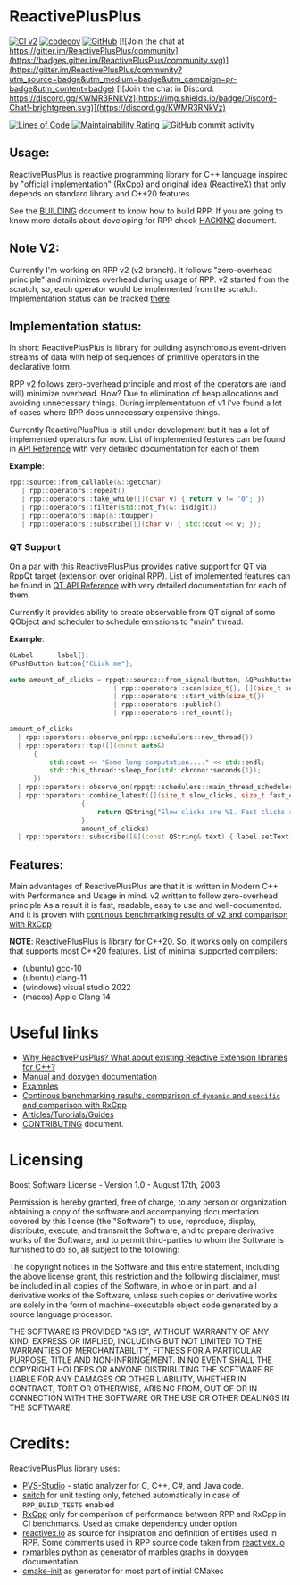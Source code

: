 # ReactivePlusPlus
[![CI v2](https://github.com/victimsnino/ReactivePlusPlus/actions/workflows/ci%20v2.yml/badge.svg?branch=v2)](https://github.com/victimsnino/ReactivePlusPlus/actions/workflows/ci%20v2.yml)
[![codecov](https://codecov.io/gh/victimsnino/ReactivePlusPlus/branch/v2/graph/badge.svg?token=INEHPRF18E)](https://app.codecov.io/gh/victimsnino/ReactivePlusPlus/tree/v2)
[![GitHub](https://img.shields.io/github/license/victimsnino/ReactivePlusPlus)](https://github.com/victimsnino/ReactivePlusPlus/blob/main/LICENSE)
[![Join the chat at https://gitter.im/ReactivePlusPlus/community](https://badges.gitter.im/ReactivePlusPlus/community.svg)](https://gitter.im/ReactivePlusPlus/community?utm_source=badge&utm_medium=badge&utm_campaign=pr-badge&utm_content=badge)
[![Join the chat in Discord: https://discord.gg/KWMR3RNkVz](https://img.shields.io/badge/Discord-Chat!-brightgreen.svg)](https://discord.gg/KWMR3RNkVz)

[![Lines of Code](https://sonarcloud.io/api/project_badges/measure?project=victimsnino_ReactivePlusPlus&metric=ncloc&branch=v2)](https://sonarcloud.io/summary/new_code?id=victimsnino_ReactivePlusPlus&branch=v2)
[![Maintainability Rating](https://sonarcloud.io/api/project_badges/measure?project=victimsnino_ReactivePlusPlus&metric=sqale_rating&branch=v2)](https://sonarcloud.io/summary/new_code?id=victimsnino_ReactivePlusPlus&branch=v2)
![GitHub commit activity](https://img.shields.io/github/commit-activity/m/victimsnino/ReactivePlusPlus)

## Usage:

ReactivePlusPlus is reactive programming library for C++ language inspired by "official implementation" ([RxCpp](https://github.com/ReactiveX/RxCpp)) and original idea ([ReactiveX](https://reactivex.io/)) that only depends on standard library and C++20 features.

See the [BUILDING](BUILDING.md) document to know how to build RPP.
If you are going to know more details about developing for RPP check [HACKING](HACKING.md) document.

## Note V2:
Currently I'm working on RPP v2 (v2 branch). It follows "zero-overhead principle" and minimizes overhead during usage of RPP. v2 started from the scratch, so, each operator would be implemented from the scratch. Implementation status can be tracked [there](https://github.com/victimsnino/ReactivePlusPlus/blob/v2/docs/Implementation%20Status.md)

## Implementation status:

In short: ReactivePlusPlus is library for building asynchronous event-driven streams of data with help of sequences of primitive operators in the declarative form.

RPP v2 follows zero-overhead principle and most of the operators are (and will) minimize overhead. How? Due to elimination of heap allocations and avoiding unnecessary things. During implementatuon of v1 i've found a lot of cases where RPP does unnecessary expensive things.

Currently ReactivePlusPlus is still under development but it has a lot of implemented operators for now. List of implemented features can be found in [API Reference](https://victimsnino.github.io/ReactivePlusPlus/docs/html/group__rpp.html) with very detailed documentation for each of them

**Example**:

```cpp
rpp::source::from_callable(&::getchar)
   | rpp::operators::repeat()
   | rpp::operators::take_while([](char v) { return v != '0'; })
   | rpp::operators::filter(std::not_fn(&::isdigit))
   | rpp::operators::map(&::toupper)
   | rpp::operators::subscribe([](char v) { std::cout << v; });
```

### QT Support

On a par with this ReactivePlusPlus provides native support for QT via RppQt target (extension over original RPP). List of implemented features can be found in [QT API Reference](https://victimsnino.github.io/ReactivePlusPlus/docs/html/group__rppqt.html) with very detailed documentation for each of them.

Currently it provides ability to create observable from QT signal of some QObject and scheduler to schedule emissions to "main" thread.

**Example**:
```cpp
QLabel      label{};
QPushButton button{"CLick me"};

auto amount_of_clicks = rppqt::source::from_signal(button, &QPushButton::pressed) // <-------
                          | rpp::operators::scan(size_t{}, [](size_t seed, const auto&) { return seed + 1; })
                          | rpp::operators::start_with(size_t{})
                          | rpp::operators::publish()
                          | rpp::operators::ref_count();

amount_of_clicks
  | rpp::operators::observe_on(rpp::schedulers::new_thread{})
  | rpp::operators::tap([](const auto&)
      {
          std::cout << "Some long computation...." << std::endl;
          std::this_thread::sleep_for(std::chrono::seconds{1});
      })
  | rpp::operators::observe_on(rppqt::schedulers::main_thread_scheduler{}) // <---------------
  | rpp::operators::combine_latest([](size_t slow_clicks, size_t fast_clicks)
                  {
                      return QString{"Slow clicks are %1. Fast clicks are %2"}.arg(slow_clicks).arg(fast_clicks);
                  },
                  amount_of_clicks)
  | rpp::operators::subscribe([&](const QString& text) { label.setText(text); });
```

## Features:

Main advantages of ReactivePlusPlus are that it is written in Modern C++ with Performance and Usage in mind. v2 written to follow zero-overhead principle As a result it is fast, readable, easy to use and well-documented. And it is proven with [continous benchmarking results of v2 and comparison with RxCpp](https://victimsnino.github.io/ReactivePlusPlus/v2/benchmark)

**NOTE**: ReactivePlusPlus is library for C++20. So, it works only on compilers that supports most C++20 features. List of minimal supported compilers:
- (ubuntu) gcc-10
- (ubuntu) clang-11
- (windows) visual studio 2022
- (macos) Apple Clang 14

# Useful links
- [Why ReactivePlusPlus? What about existing Reactive Extension libraries for C++?](https://victimsnino.github.io/ReactivePlusPlus/docs/html/why_rpp.html)
- [Manual and doxygen documentation](https://victimsnino.github.io/ReactivePlusPlus/v2/docs/html/index.html)
- [Examples](https://github.com/victimsnino/ReactivePlusPlus/tree/main/src/examples)
- [Continous benchmarking results, comparison of `dynamic` and `specific` and comparison with RxCpp](https://victimsnino.github.io/ReactivePlusPlus/v2/benchmark)
- [Articles/Turorials/Guides](https://github.com/victimsnino/ReactivePlusPlus/blob/main/docs/Articles.md)
- [CONTRIBUTING](CONTRIBUTING.md) document.

# Licensing

Boost Software License - Version 1.0 - August 17th, 2003

Permission is hereby granted, free of charge, to any person or organization
obtaining a copy of the software and accompanying documentation covered by
this license (the "Software") to use, reproduce, display, distribute,
execute, and transmit the Software, and to prepare derivative works of the
Software, and to permit third-parties to whom the Software is furnished to
do so, all subject to the following:

The copyright notices in the Software and this entire statement, including
the above license grant, this restriction and the following disclaimer,
must be included in all copies of the Software, in whole or in part, and
all derivative works of the Software, unless such copies or derivative
works are solely in the form of machine-executable object code generated by
a source language processor.

THE SOFTWARE IS PROVIDED "AS IS", WITHOUT WARRANTY OF ANY KIND, EXPRESS OR
IMPLIED, INCLUDING BUT NOT LIMITED TO THE WARRANTIES OF MERCHANTABILITY,
FITNESS FOR A PARTICULAR PURPOSE, TITLE AND NON-INFRINGEMENT. IN NO EVENT
SHALL THE COPYRIGHT HOLDERS OR ANYONE DISTRIBUTING THE SOFTWARE BE LIABLE
FOR ANY DAMAGES OR OTHER LIABILITY, WHETHER IN CONTRACT, TORT OR OTHERWISE,
ARISING FROM, OUT OF OR IN CONNECTION WITH THE SOFTWARE OR THE USE OR OTHER
DEALINGS IN THE SOFTWARE.

# Credits:
ReactivePlusPlus library uses:
- [PVS-Studio](https://pvs-studio.com/pvs-studio/?utm_source=website&utm_medium=github&utm_campaign=open_source) - static analyzer for C, C++, C#, and Java code.
- [snitch](https://github.com/cschreib/snitch) for unit testing only, fetched automatically in case of `RPP_BUILD_TESTS` enabled
- [RxCpp](https://github.com/ReactiveX/RxCpp) only for comparison of performance between RPP and RxCpp in CI benchmarks. Used as cmake dependency under option
- [reactivex.io](https://reactivex.io) as source for insipration and definition of entities used in RPP. Some comments used in RPP source code taken from [reactivex.io](https://reactivex.io)
- [rxmarbles python](https://pypi.org/project/rxmarbles/) as generator of marbles graphs in doxygen documentation
- [cmake-init](https://github.com/friendlyanon/cmake-init) as generator for most part of initial CMakes
